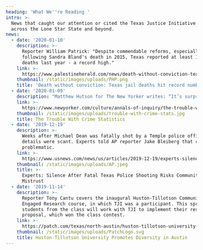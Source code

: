 ```yaml
---
heading: 'What We''re Reading '
intro: >-
  News that caught our attention or cited the Texas Justice Initiative from
  across the Lone Star State and beyond.
news:
  - date: '2020-01-10'
    description: >-
      Reporter William Patrick: "Despite commendable reforms, especially
      following Sandra Bland's death in 2015, Texas reported at least 110 jail
      deaths last year - a record high."
    link: >-
      https://www.palestineherald.com/news/death-without-conviction-texas-jail-deaths-hit-record-number-in/article_f740ab4e-33ea-11ea-8808-0b080e3512c4.html
    thumbnail: /static/images/uploads/PHP.png
    title: 'Death without conviction: Texas jail deaths hit record number in 2019'
  - date: '2020-01-09'
    description: "Matthew Hutson for The New Yorker writes: “It’s surprisingly hard to say what makes crime go up or down.”\uFEFF"
    link: >-
      https://www.newyorker.com/culture/annals-of-inquiry/the-trouble-with-crime-statistics
    thumbnail: /static/images/uploads/trouble-with-crime-stats.jpg
    title: The Trouble With Crime Statistics
  - date: '2019-12-19'
    description: >-
      Weeks after Michael Dean was fatally shot by a Temple police officer,
      details were scant. Experts told AP reporter Jake Bleiberg that could be
      problematic.
    link: >-
      https://www.usnews.com/news/us/articles/2019-12-19/experts-silence-after-texas-police-shooting-risks-mistrust
    thumbnail: /static/images/uploads/AP.jpeg
    title: >-
      Experts: Silence After Fatal Texas Police Shooting Risks Community
      Mistrust
  - date: '2019-11-14'
    description: >-
      Reporter Tony Cantu covers the inaugural Huston-Tillotson Community
      Engaged Research course, in which TJI was a participant. This spring, four
      students from the class will work with TJI to implement their research
      proposal, which won the class contest.
    link: >-
      https://patch.com/texas/north-austin/huston-tillotson-university-promotes-diversity-austin
    thumbnail: /static/images/uploads/PatchLogo.svg
    title: Huston-Tillotson University Promotes Diversity in Austin
---
```


